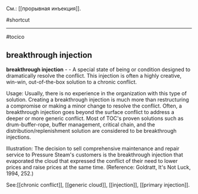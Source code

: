 См.: [[прорывная инъекция]].

#shortcut




<hr/>

#tocico

## breakthrough injection

<b>breakthrough injection</b> - - A special state of being or condition designed to dramatically resolve the conflict.  This injection is often a highly creative, win-win, out-of-the-box solution to a chronic conflict. 


Usage:  Usually, there is no experience in the organization with this type of solution.  Creating a breakthrough injection is much more than restructuring a compromise or making a minor change to resolve the conflict.  Often, a breakthrough injection goes beyond the surface conflict to address a deeper or more generic conflict.  Most of TOC's proven solutions such as drum-buffer-rope, buffer management, critical chain, and the distribution/replenishment solution are considered to be breakthrough injections. 

Illustration: The decision to sell comprehensive maintenance and repair service to Pressure Steam's customers is the breakthrough injection that evaporated the cloud that expressed the conflict of their need to lower prices and raise prices at the same time. (Reference: Goldratt, It's Not Luck, 1994, 252.) 
 



See:[[chronic conflict]], [[generic cloud]], [[injection]], [[primary injection]].
